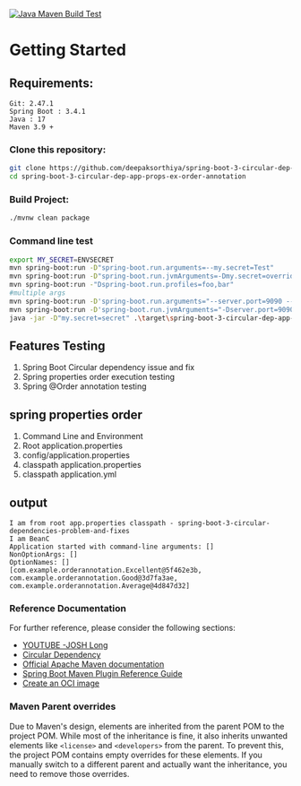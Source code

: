 [![Java Maven Build Test](https://github.com/deepaksorthiya/spring-boot-3-circular-dep-app-props-ex-order-annotation/actions/workflows/maven-build.yml/badge.svg?branch=main)](https://github.com/deepaksorthiya/spring-boot-3-circular-dep-app-props-ex-order-annotation/actions/workflows/maven-build.yml)

# Getting Started

## Requirements:

```
Git: 2.47.1
Spring Boot : 3.4.1
Java : 17
Maven 3.9 +
```

### Clone this repository:

```bash
git clone https://github.com/deepaksorthiya/spring-boot-3-circular-dep-app-props-ex-order-annotation.git
cd spring-boot-3-circular-dep-app-props-ex-order-annotation
```

### Build Project:

```bash
./mvnw clean package
```

### Command line test

```bash
export MY_SECRET=ENVSECRET
mvn spring-boot:run -D"spring-boot.run.arguments=--my.secret=Test"
mvn spring-boot:run -D"spring-boot.run.jvmArguments=-Dmy.secret=overridden"
mvn spring-boot:run -"Dspring-boot.run.profiles=foo,bar"
#multiple args
mvn spring-boot:run -D'spring-boot.run.arguments="--server.port=9090 --spring.main.banner-mode=off"'
mvn spring-boot:run -D'spring-boot.run.jvmArguments="-Dserver.port=9090 -Dspring.main.banner-mode=off"'
java -jar -D"my.secret=secret" .\target\spring-boot-3-circular-dep-app-props-ex-order-annotation-0.0.1-SNAPSHOT.jar
```

## Features Testing

1. Spring Boot Circular dependency issue and fix
2. Spring properties order execution testing
3. Spring @Order annotation testing

## spring properties order

1. Command Line and Environment
2. Root application.properties
3. config/application.properties
4. classpath application.properties
5. classpath application.yml

## output

```
I am from root app.properties classpath - spring-boot-3-circular-dependencies-problem-and-fixes
I am BeanC
Application started with command-line arguments: []
NonOptionArgs: []
OptionNames: []
[com.example.orderannotation.Excellent@5f462e3b, com.example.orderannotation.Good@3d7fa3ae, com.example.orderannotation.Average@4d847d32]
```

### Reference Documentation

For further reference, please consider the following sections:

* [YOUTUBE -JOSH Long](https://www.youtube.com/watch?v=PsNNGuLi0ns)
* [Circular Dependency](https://www.javaguides.net/2019/01/handle-circular-dependencies-in-spring.html)
* [Official Apache Maven documentation](https://maven.apache.org/guides/index.html)
* [Spring Boot Maven Plugin Reference Guide](https://docs.spring.io/spring-boot/maven-plugin)
* [Create an OCI image](https://docs.spring.io/spring-boot/maven-plugin/build-image.html)

### Maven Parent overrides

Due to Maven's design, elements are inherited from the parent POM to the project POM.
While most of the inheritance is fine, it also inherits unwanted elements like `<license>` and `<developers>` from the
parent.
To prevent this, the project POM contains empty overrides for these elements.
If you manually switch to a different parent and actually want the inheritance, you need to remove those overrides.

